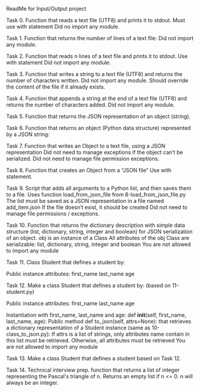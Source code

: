ReadMe for Input/Output project

Task 0.
Function that reads a text file (UTF8) and prints it to stdout.
Must use with statement
Did no import any module.

Task 1.
Function that returns the number of lines of a text file:
Did not import any module.

Task 2.
Function that reads n lines of a text file and prints it to stdout.
Use with statement
Did not import any module.

Task 3.
Function that writes a string to a text file (UTF8) and returns the number of
characters written.
Did not import any module.
Should override the content of the file if it already exists.

Task 4.
Function that appends a string at the end of a text file (UTF8) and returns the
number of characters added.
Did not import any module.

Task 5.
Function that returns the JSON representation of an object (string).

Task 6.
Function that returns an object (Python data structure) represented by a
JSON string:

Task 7.
Function that writes an Object to a text file, using a JSON representation
Did not need to manage exceptions if the object can’t be serialized.
Did not need to manage file permission exceptions.

Task 8.
Function that creates an Object from a “JSON file”
Use with statement.

Task 9.
Script that adds all arguments to a Python list, and then saves them to a file.
Uses function load_from_json_file from 8-load_from_json_file.py
The list must be saved as a JSON representation in a file named add_item.json
If the file doesn’t exist, it should be created
Did not need to manage file permissions / exceptions.

Task 10.
Function that returns the dictionary description with simple data structure
(list, dictionary, string, integer and boolean) for JSON serialization of an
object.
obj is an instance of a Class
All attributes of the obj Class are serializable: list, dictionary, string,
integer and boolean
You are not allowed to import any module

Task 11.
Class Student that defines a student by:

Public instance attributes:
first_name
last_name
age

Task 12.
Make a class Student that defines a student by: (based on 11-student.py)

Public instance attributes:
first_name
last_name
age

Instantiation with first_name, last_name and age:
def __init__(self, first_name, last_name, age):
Public method def to_json(self, attrs=None):
that retrieves a dictionary representation of a Student instance
(same as 10-class_to_json.py):
If attrs is a list of strings, only attributes name contain in this list must
be retrieved.
Otherwise, all attributes must be retrieved
You are not allowed to import any module

Task 13.
Make a class Student that defines a student based on Task 12.

Task 14.
Technical interview prep.
function that returns a list of integer representing the Pascal's triangle of n.
Returns an empty list if n <= 0.
n will always be an integer.
